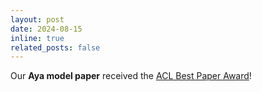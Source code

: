 ```yaml
---
layout: post
date: 2024-08-15
inline: true
related_posts: false
---
```


Our **Aya model paper** received the [ACL Best Paper Award](https://x.com/ahmetustun89/status/1823686908087820401)!